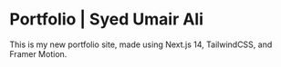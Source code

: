 # Portfolio | Syed Umair Ali

This is my new portfolio site, made using Next.js 14, TailwindCSS, and Framer Motion.
